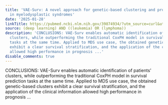 ```yaml
---
title: 'VAE-Surv: A novel approach for genetic-based clustering and prognosis prediction
  in myelodysplastic syndromes'
date: '2025-01-28'
linkTitle: https://pubmed.ncbi.nlm.nih.gov/39874934/?utm_source=curl&utm_medium=rss&utm_campaign=pubmed-2&utm_content=1byXLWG-5Hn0_qdLgZYpDfLA2UWGhGNgZGereuo1rJN2aoAQXP&fc=20220814223158&ff=20250129170932&v=2.18.0.post9+e462414
source: (deep learning) AND ((leukemia) OR (lymphoma))
description: 'CONCLUSIONS: VAE-Surv enables automatic identification of patients''
  clusters, while outperforming the traditional CoxPH model in survival prediction
  tasks at the same time. Applied to MDS use case, the obtained genetic-based clusters
  exhibit a clear survival stratification, and the application of the clinical information
  allowed high performance in prognosis ...'
disable_comments: true
---
```

CONCLUSIONS: VAE-Surv enables automatic identification of patients' clusters, while outperforming the traditional CoxPH model in survival prediction tasks at the same time. Applied to MDS use case, the obtained genetic-based clusters exhibit a clear survival stratification, and the application of the clinical information allowed high performance in prognosis ...